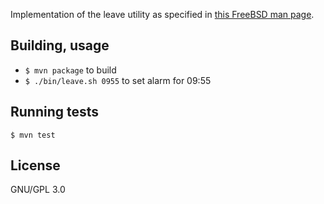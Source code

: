 Implementation of the leave utility
as specified in [this FreeBSD man page][manpage].

## Building, usage

- `$ mvn package` to build
- `$ ./bin/leave.sh 0955` to set alarm for 09:55

## Running tests

`$ mvn test`

## License

GNU/GPL 3.0

[manpage]: https://www.freebsd.org/cgi/man.cgi?query=leave
